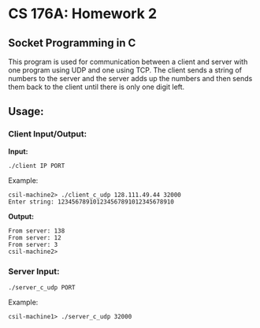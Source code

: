 # CS 176A: Homework 2
## Socket Programming in C

This program is used for communication between a client and server with one program using UDP and one using TCP. The client sends a string of numbers to the server and the server adds up the numbers and then sends them back to the client until there is only one digit left.


## Usage:
### Client Input/Output:
**Input:**  <br>
```
./client IP PORT 
```

Example: <br>
```
csil-machine2> ./client_c_udp 128.111.49.44 32000
Enter string: 123456789101234567891012345678910
```

**Output:**  <br>
```
From server: 138
From server: 12
From server: 3
csil-machine2>
```

### Server Input:
```
./server_c_udp PORT 
```

Example: <br>
```
csil-machine1> ./server_c_udp 32000 
```



